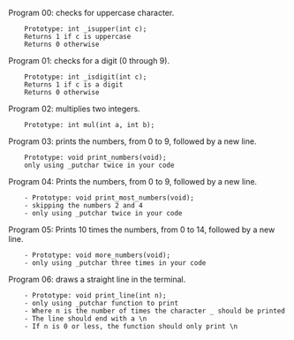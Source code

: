 Program 00: checks for uppercase character.

		Prototype: int _isupper(int c);
		Returns 1 if c is uppercase
		Returns 0 otherwise

Program 01: checks for a digit (0 through 9).

		Prototype: int _isdigit(int c);
		Returns 1 if c is a digit
		Returns 0 otherwise


Program 02: multiplies two integers.

		Prototype: int mul(int a, int b);


Program 03: prints the numbers, from 0 to 9, followed by a new line.

		Prototype: void print_numbers(void);
		only using _putchar twice in your code


Program 04: Prints the numbers, from 0 to 9, followed by a new line.

		- Prototype: void print_most_numbers(void);
		- skipping the numbers 2 and 4
		- only using _putchar twice in your code

Program 05: Prints 10 times the numbers, from 0 to 14, followed by a new line.

		- Prototype: void more_numbers(void);
		- only using _putchar three times in your code


Program 06: draws a straight line in the terminal.

		- Prototype: void print_line(int n);
		- only using _putchar function to print
		- Where n is the number of times the character _ should be printed
		- The line should end with a \n
		- If n is 0 or less, the function should only print \n
